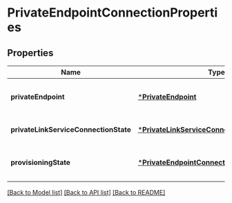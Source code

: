 # PrivateEndpointConnectionProperties


## Properties
Name | Type | Description | Notes
------------ | ------------- | ------------- | -------------
**privateEndpoint** | [***PrivateEndpoint**](PrivateEndpoint.md) |  | [optional] [default to nothing]
**privateLinkServiceConnectionState** | [***PrivateLinkServiceConnectionState**](PrivateLinkServiceConnectionState.md) |  | [default to nothing]
**provisioningState** | [***PrivateEndpointConnectionProvisioningState**](PrivateEndpointConnectionProvisioningState.md) |  | [optional] [default to nothing]


[[Back to Model list]](../README.md#models) [[Back to API list]](../README.md#api-endpoints) [[Back to README]](../README.md)


